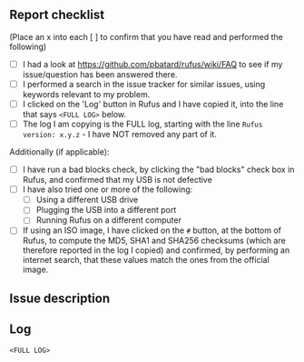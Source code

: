 Report checklist
----------------

(Place an x into each [ ] to confirm that you have read and performed the following)

- [ ] I had a look at https://github.com/pbatard/rufus/wiki/FAQ to see if my issue/question has been answered there.
- [ ] I performed a search in the issue tracker for similar issues, using keywords relevant to my problem.
- [ ] I clicked on the 'Log' button in Rufus and I have copied it, into the line that says `<FULL LOG>` below.
- [ ] The log I am copying is the FULL log, starting with the line `Rufus version: x.y.z` - I have NOT removed any part of it.

Additionally (if applicable):
- [ ] I have run a bad blocks check, by clicking the "bad blocks" check box in Rufus, and confirmed that my USB is not defective
- [ ] I have also tried one or more of the following:
  - [ ] Using a different USB drive
  - [ ] Plugging the USB into a different port
  - [ ] Running Rufus on a different computer
- [ ] If using an ISO image, I have clicked on the `#` button, at the bottom of Rufus, to compute the MD5, SHA1 and SHA256 checksums (which are therefore reported in the log I copied) and confirmed, by performing an internet search, that these values match the ones from the official image.

Issue description
-----------------
<Describe your issue here>

Log
---
```
<FULL LOG>
```

